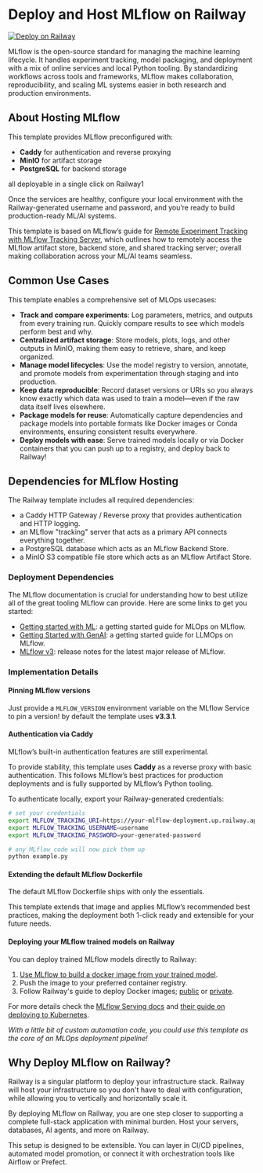 # Deploy and Host MLflow on Railway

[![Deploy on Railway](https://railway.com/button.svg)](https://railway.com/deploy/mlflow?referralCode=IFlm92&utm_medium=integration&utm_source=template&utm_campaign=generic)

MLflow is the open-source standard for managing the machine learning lifecycle. It handles experiment tracking, model packaging, and deployment with a mix of online services and local Python tooling. By standardizing workflows across tools and frameworks, MLflow makes collaboration, reproducibility, and scaling ML systems easier in both research and production environments.

## About Hosting MLflow

This template provides MLflow preconfigured with:

- **Caddy** for authentication and reverse proxying
- **MinIO** for artifact storage
- **PostgreSQL** for backend storage

all deployable in a single click on Railway1

Once the services are healthy, configure your local environment with the Railway-generated username and password, and you’re ready to build production-ready ML/AI systems.

This template is based on MLflow’s guide for [Remote Experiment Tracking with MLflow Tracking Server](https://mlflow.org/docs/latest/ml/tracking/tutorials/remote-server/), which outlines how to remotely access the MLflow artifact store, backend store, and shared tracking server; overall making collaboration across your ML/AI teams seamless.

## Common Use Cases

This template enables a comprehensive set of MLOps usecases:

- **Track and compare experiments**: Log parameters, metrics, and outputs from every training run. Quickly compare results to see which models perform best and why.
- **Centralized artifact storage**: Store models, plots, logs, and other outputs in MinIO, making them easy to retrieve, share, and keep organized.
- **Manage model lifecycles**: Use the model registry to version, annotate, and promote models from experimentation through staging and into production.
- **Keep data reproducible**: Record dataset versions or URIs so you always know exactly which data was used to train a model—even if the raw data itself lives elsewhere.
- **Package models for reuse**: Automatically capture dependencies and package models into portable formats like Docker images or Conda environments, ensuring consistent results everywhere.
- **Deploy models with ease**: Serve trained models locally or via Docker containers that you can push up to a registry, and deploy back to Railway!

## Dependencies for MLflow Hosting

The Railway template includes all required dependencies:

- a Caddy HTTP Gateway / Reverse proxy that provides authentication and HTTP logging.
- an MLflow "tracking" server that acts as a primary API connects everything together.
- a PostgreSQL database which acts as an MLflow Backend Store.
- a MinIO S3 compatible file store which acts as an MLflow Artifact Store.

### Deployment Dependencies

The MLflow documentation is crucial for understanding how to best utilize all of the great tooling MLflow can provide. 
Here are some links to get you started:

- [Getting started with ML](https://MLflow.org/docs/latest/ml/getting-started/): a getting started guide for MLOps on MLflow.
- [Getting Started with GenAI](https://MLflow.org/docs/latest/genai/getting-started/): a getting started guide for LLMOps on MLflow.
- [MLflow v3](https://MLflow.org/docs/latest/genai/MLflow-3): release notes for the latest major release of MLflow.

### Implementation Details

#### Pinning MLflow versions

Just provide a `MLFLOW_VERSION` environment variable on the MLflow Service to pin a version! by default the template uses **v3.3.1**.

#### Authentication via Caddy

MLflow’s built-in authentication features are still experimental.

To provide stability, this template uses **Caddy** as a reverse proxy with basic authentication. This follows MLflow’s best practices for production deployments and is fully supported by MLflow’s Python tooling.

To authenticate locally, export your Railway-generated credentials:

```bash
# set your credentials
export MLFLOW_TRACKING_URI=https://your-mlflow-deployment.up.railway.app
export MLFLOW_TRACKING_USERNAME=username
export MLFLOW_TRACKING_PASSWORD=your-generated-password

# any MLflow code will now pick them up
python example.py
```

#### Extending the default MLflow Dockerfile

The default MLflow Dockerfile ships with only the essentials.

This template extends that image and applies MLflow’s recommended best practices, making the deployment both 1-click ready and extensible for your future needs.

#### Deploying your MLflow trained models on Railway

You can deploy trained MLflow models directly to Railway: 

1. [Use MLflow to build a docker image from your trained model](https://mlflow.org/docs/latest/api_reference/cli.html#mlflow-models-build-docker).
2. Push the image to your preferred container registry.
3. Follow Railway's guide to deploy Docker images; [public](https://docs.railway.com/guides/services#deploying-a-public-docker-image) or [private](https://docs.railway.com/guides/services#deploying-a-private-docker-image).

For more details check the [MLflow Serving docs](https://mlflow.org/docs/latest/ml/deployment/) and [their guide on deploying to Kubernetes](https://mlflow.org/docs/latest/ml/deployment/deploy-model-to-kubernetes/).

_With a little bit of custom automation code, you could use this template as the core of an MLOps deployment pipeline!_

## Why Deploy MLflow on Railway?

Railway is a singular platform to deploy your infrastructure stack. Railway will host your infrastructure so you don't have to deal with configuration, while allowing you to vertically and horizontally scale it.

By deploying MLflow on Railway, you are one step closer to supporting a complete full-stack application with minimal burden. Host your servers, databases, AI agents, and more on Railway.

This setup is designed to be extensible. You can layer in CI/CD pipelines, automated model promotion, or connect it with orchestration tools like Airflow or Prefect.